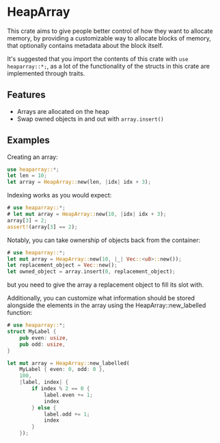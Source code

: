 ---
---
# HeapArray
This crate aims to give people better control of how they want to allocate memory,
by providing a customizable way to allocate blocks of memory, that optionally contains
metadata about the block itself.

It's suggested that you import the contents of this crate with `use heaparray::*;`, as a lot of the functionality of the structs in this crate are
implemented through traits.

## Features
-  Arrays are allocated on the heap
-  Swap owned objects in and out with `array.insert()`

## Examples

Creating an array:
```rust
use heaparray::*;
let len = 10;
let array = HeapArray::new(len, |idx| idx + 3);
```

Indexing works as you would expect:
```rust
# use heaparray::*;
# let mut array = HeapArray::new(10, |idx| idx + 3);
array[3] = 2;
assert!(array[3] == 2);
```

Notably, you can take ownership of objects back from the container:

```rust
# use heaparray::*;
let mut array = HeapArray::new(10, |_| Vec::<u8>::new());
let replacement_object = Vec::new();
let owned_object = array.insert(0, replacement_object);
```

but you need to give the array a replacement object to fill its slot with.

Additionally, you can customize what information should be stored alongside the elements in
the array using the HeapArray::new_labelled function:

```rust
# use heaparray::*;
struct MyLabel {
    pub even: usize,
    pub odd: usize,
}

let mut array = HeapArray::new_labelled(
    MyLabel { even: 0, odd: 0 },
    100,
    |label, index| {
        if index % 2 == 0 {
            label.even += 1;
            index
        } else {
            label.odd += 1;
            index
        }
    });
```

